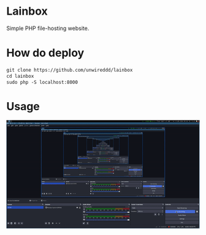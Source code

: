 # Lainbox
Simple PHP file-hosting website.

# How do deploy
```
git clone https://github.com/unwireddd/lainbox
cd lainbox
sudo php -S localhost:8000
```

# Usage
<img src="./sample.gif"></img>
